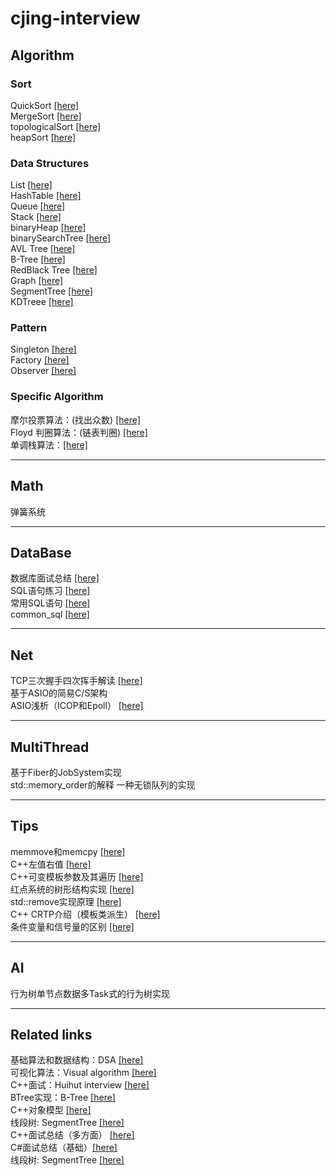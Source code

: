 # cjing-interview

## Algorithm
### Sort
QuickSort <a href ="https://github.com/maoxiezhao/cjing-interview/blob/main/src/algorithm/sort/quickSort.h">[here]</a>  
MergeSort <a href ="https://github.com/maoxiezhao/cjing-interview/blob/main/src/algorithm/sort/mergeSort.h">[here]</a>  
topologicalSort <a href ="https://github.com/maoxiezhao/cjing-interview/blob/main/src/algorithm/sort/topologicalSort.h">[here]</a>  
heapSort <a href ="https://github.com/maoxiezhao/cjing-interview/blob/main/src/algorithm/sort/heapSort.h">[here]</a> 

### Data Structures
List <a href ="https://github.com/maoxiezhao/cjing-interview/blob/main/src/algorithm/container/list.h">[here]</a>  
HashTable <a href ="https://github.com/maoxiezhao/cjing-interview/blob/main/src/algorithm/container/hashTable.h">[here]</a>  
Queue <a href ="https://github.com/maoxiezhao/cjing-interview/blob/main/src/algorithm/container/queue.h">[here]</a>  
Stack <a href ="https://github.com/maoxiezhao/cjing-interview/blob/main/src/algorithm/container/stack.h">[here]</a>  
binaryHeap <a href ="https://github.com/maoxiezhao/cjing-interview/blob/main/src/algorithm/container/binaryHeap.h">[here]</a>  
binarySearchTree <a href ="https://github.com/maoxiezhao/cjing-interview/blob/main/src/algorithm/container/binarySearchTree.h">[here]</a>  
AVL Tree <a href ="https://github.com/maoxiezhao/cjing-interview/blob/main/src/algorithm/container/avlTree.h">[here]</a>  
B-Tree <a href ="https://github.com/maoxiezhao/cjing-interview/blob/main/src/algorithm/container/bTree.h.h">[here]</a>  
RedBlack Tree <a href ="https://github.com/maoxiezhao/cjing-interview/blob/main/src/algorithm/container/rbTree.h">[here]</a>  
Graph <a href ="https://github.com/maoxiezhao/cjing-interview/blob/main/src/algorithm/container/graph.h">[here]</a>  
SegmentTree <a href ="https://github.com/maoxiezhao/cjing-interview/blob/main/src/algorithm/container/segmentTree.h">[here]</a>  
KDTreee <a href ="https://github.com/maoxiezhao/cjing-interview/blob/main/src/algorithm/container/segmentTree.h">[here]</a>  

### Pattern
Singleton <a href ="https://github.com/maoxiezhao/cjing-interview/blob/main/src/algorithm/pattern/singleton.h">[here]</a>  
Factory <a href ="https://github.com/maoxiezhao/cjing-interview/blob/main/src/algorithm/pattern/factory.h">[here]</a>  
Observer <a href ="https://github.com/maoxiezhao/cjing-interview/blob/main/src/algorithm/pattern/observer.h">[here]</a>  

### Specific Algorithm
摩尔投票算法：(找出众数) <a href ="https://github.com/maoxiezhao/cjing-interview/blob/main/src/algorithm/other/摩尔投票算法.md">[here]</a>  
Floyd 判圈算法：(链表判圈) <a href ="https://github.com/maoxiezhao/cjing-interview/blob/main/src/algorithm/other/Floyd判圈算法.md">[here]</a>  
单调栈算法：<a href ="https://github.com/maoxiezhao/cjing-interview/blob/main/src/algorithm/other/单调栈算法.md">[here]</a>  

****
## Math
弹簧系统

****
## DataBase
数据库面试总结 <a href ="https://blog.csdn.net/lxin_liu/article/details/89328058">[here]</a>  
SQL语句练习 <a href ="https://www.nowcoder.com/ta/sql?from=baidusql&bd_vid=11675627489460984601">[here]</a>  
常用SQL语句 <a href ="https://blog.csdn.net/Ace_2/article/details/85002791">[here]</a>  
common_sql <a href ="https://github.com/maoxiezhao/cjing-interview/blob/main/src/algorithm/db/common_sqls.sql">[here]</a>  

****
## Net
TCP三次握手四次挥手解读 <a href ="https://mp.weixin.qq.com/s/tH8RFmjrveOmgLvk9hmrkw">[here]</a>   
基于ASIO的简易C/S架构  
ASIO浅析（ICOP和Epoll） <a href ="https://zhuanlan.zhihu.com/p/55503053">[here]</a>   

****
## MultiThread
基于Fiber的JobSystem实现  
std::memory_order的解释
一种无锁队列的实现

****
## Tips 
memmove和memcpy <a href ="https://github.com/maoxiezhao/cjing-interview/blob/main/src/tips/memmove_memcpy.md">[here]</a>   
C++左值右值 <a href ="https://blog.csdn.net/xuwqiang1994/article/details/79924310">[here]</a>  
C++可变模板参数及其遍历 <a href ="https://github.com/maoxiezhao/cjing-interview/blob/main/src/tips/可变模板参数及其遍历.md">[here]</a>   
红点系统的树形结构实现 <a href ="https://zhuanlan.zhihu.com/p/231815818">[here]</a>  
std::remove实现原理 <a href = "https://www.zhihu.com/question/407495201/answer/1346022594">[here]</a>  
C++ CRTP介绍（模板类派生） <a href = "https://zhuanlan.zhihu.com/p/136258767">[here]</a>  
条件变量和信号量的区别 <a href ="https://github.com/maoxiezhao/cjing-interview/blob/main/src/tips/条件变量和信号量的区别.md">[here]</a>   

****
## AI 
行为树单节点数据多Task式的行为树实现


****
## Related links
基础算法和数据结构：DSA <a href ="https://www.programiz.com/dsa/stack">[here]</a>  
可视化算法：Visual algorithm <a href ="https://visualgo.net/zh">[here]</a>  
C++面试：Huihut interview <a href ="https://github.com/huihut/interview#algorithm">[here]</a>  
BTree实现：B-Tree <a href ="https://www.cnblogs.com/lianzhilei/p/11250589.html">[here]</a>  
C++对象模型 <a href ="https://www.cnblogs.com/QG-whz/p/4909359.html">[here]</a>  
线段树: SegmentTree <a href ="https://blog.csdn.net/zearot/article/details/48299459">[here]</a>  
C++面试总结（多方面） <a href ="https://www.cnblogs.com/QG-whz/p/4909359.html">[here]</a>  
C#面试总结（基础）<a href ="https://zhuanlan.zhihu.com/p/56522099">[here]</a>  
线段树: SegmentTree <a href ="https://blog.csdn.net/lxin_liu/category_8859795.html">[here]</a>  